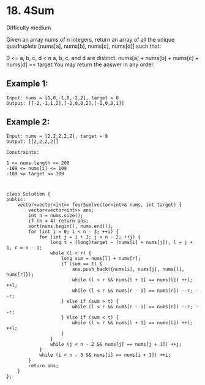 # 18. 4Sum
Difficulty medium

Given an array nums of n integers, return an array of all the unique quadruplets [nums[a], nums[b], nums[c], nums[d]] such that:

0 <= a, b, c, d < n
a, b, c, and d are distinct.
nums[a] + nums[b] + nums[c] + nums[d] == target
You may return the answer in any order.


## Example 1:
```
Input: nums = [1,0,-1,0,-2,2], target = 0
Output: [[-2,-1,1,2],[-2,0,0,2],[-1,0,0,1]]
```


## Example 2:
```
Input: nums = [2,2,2,2,2], target = 8
Output: [[2,2,2,2]]
```


```
Constraints:

1 <= nums.length <= 200
-109 <= nums[i] <= 109
-109 <= target <= 109
```


#
```
class Solution {
public:
    vector<vector<int>> fourSum(vector<int>& nums, int target) {
        vector<vector<int>> ans;
        int n = nums.size();
        if (n < 4) return ans;
        sort(nums.begin(), nums.end());
        for (int i = 0; i < n - 3; ++i) {
            for (int j = i + 1; j < n - 2; ++j) {
                long t = (long)target - (nums[i] + nums[j]), l = j + 1, r = n - 1;
                while (l < r) {
                    long sum = nums[l] + nums[r];
                    if (sum == t) {
                        ans.push_back({nums[i], nums[j], nums[l], nums[r]});
                        while (l < r && nums[l + 1] == nums[l]) ++l; ++l;
                        while (l < r && nums[r - 1] == nums[r]) --r; --r;
                    } else if (sum > t) {
                        while (l < r && nums[r - 1] == nums[r]) --r; --r;
                    } else if (sum < t) {
                        while (l < r && nums[l + 1] == nums[l]) ++l; ++l;
                    }
                }
                while (j < n - 2 && nums[j] == nums[j + 1]) ++j;
            }
            while (i < n - 3 && nums[i] == nums[i + 1]) ++i;
        }
        return ans;
    }
};
```